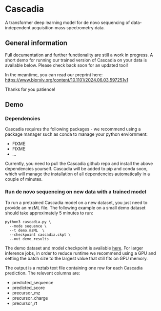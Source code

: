 # Cascadia

A transformer deep learning model for de novo sequencing of data-independent acquisition mass spectrometry data. 

## General information

Full documentation and further functionality are still a work in progress. A short demo for running our trained version of Cascadia on your data is available below. Please check back soon for an updated tool! 

In the meantime, you can read our preprint here: 
https://www.biorxiv.org/content/10.1101/2024.06.03.597251v1 

Thanks for you patience! 

## Demo 

### Dependencies 

Cascadia requires the following packages - we recommend using a package manager such as conda to manage your python enviornment:
- FIXME
- FIXME
- ...

Currently, you need to pull the Cascadia github repo and install the above dependencies yourself. Cascadia will be added to pip and conda soon, which will manage the installation of all dependencies automatically in a couple of minutes. 

### Run de novo sequencing on new data with a trained model 

To run a pretrained Cascadia model on a new dataset, you just need to provide an mzML file. The following example on a small demo dataset should take approximately 5 minutes to run:

    python3 cascadia.py \
      --mode sequence \
      --t demo.mzML  \
      --checkpoint cascadia.ckpt \
      --out demo_results

The demo dataset and model checkpoint is available [here](https://drive.google.com/drive/folders/1UTrZIrCdUqYqscbqga_KdX8kc8ZjMMfr?usp=sharing). For larger inference jobs, in order to reduce runtime we recommend using a GPU and setting the batch size to the largest value that still fits on GPU memory. 

The output is a mztab text file containing one row for each Cascadia prediction. The relevent columns are: 
-	predicted_sequence
- predicted_score
- precursor_mz
- precursor_charge
- precursor_rt

<!---
### Fine tune a model on new data

    FIXME 

### Train a new model from scratch

    FIXME 
--->
